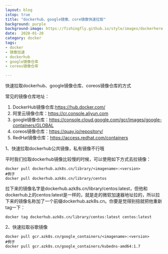 ```yaml
---
layout: blog
istop: true
title: "dockerhub、google镜像、core镜像快速拉取"
background: purple
background-image: https://fishingfly.github.io/style/images/dockerhero.jpg
date:  2020-01-20
category: docker
tags:
- docker
- 镜像加速
- dockerhub
- google镜像仓库
- coreos镜像仓库

---
```


快速拉取dockerhub、google镜像仓库、coreos镜像仓库的方式

常见的镜像仓库地址：

1. DockerHub镜像仓库:https://hub.docker.com/
2. 阿里云镜像仓库：https://cr.console.aliyun.com
3. google镜像仓库：https://console.cloud.google.com/gcr/images/google-containers/GLOBAL
4. coreos镜像仓库：https://quay.io/repository/
5. RedHat镜像仓库：https://access.redhat.com/containers

1、快速拉取dockerhub公共镜像，私有镜像不行哦

平时我们拉取dockerhub镜像比较慢的时候，可以使用如下方式去拉镜像：

```
docker pull dockerhub.azk8s.cn/library/<imagename>:<version> 
#例子
docker pull dockerhub.azk8s.cn/library/centos
```

拉下来的镜像名字是dockerhub.azk8s.cn/library/centos:latest，但他和dockerhub上的centos:latest是一样的，就是走的微软加速器地址拉的，所以拉下来的镜像名称加了一个前缀dockerhub.azk8s.cn。你要是觉得别扭就把他重新tag一下：

```
docker tag dockerhub.azk8s.cn/library/centos:latest centos:latest
```

2、快速拉取谷歌镜像

```
docker pull gcr.azk8s.cn/google_containers/<imagename>:<version>
#例子
docker pull gcr.azk8s.cn/google_containers/kubedns-amd64:1.7
```

